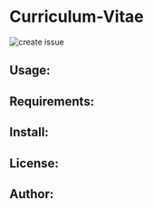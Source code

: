 Curriculum-Vitae
================

![create issue](https://github.com/ymzkryo/Curriculum-Vitae/workflows/create%20issue/badge.svg?event=issues)

Usage:
------


Requirements:
-------------

Install:
--------

License:
--------

Author:
-------
